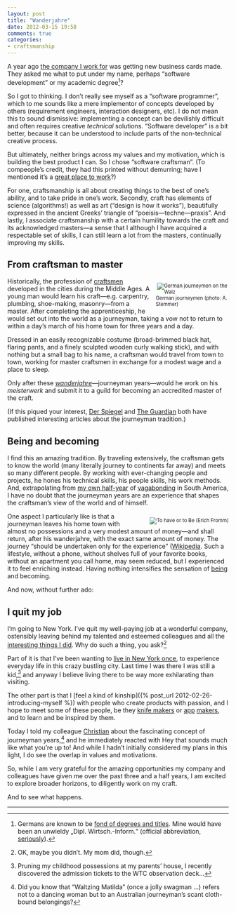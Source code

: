 ```yaml
---
layout: post
title: "Wanderjahre"
date: 2012-03-15 19:58
comments: true
categories: 
- craftsmanship
---
```

A year ago [the company I work for](http://compeople.de) was getting new business cards made. They asked me what to put under my name, perhaps “software development” or my academic degree[^1]?

So I got to thinking. I don’t really see myself as a “software programmer”, which to me sounds like a mere implementor of concepts developed by others (requirement engineers, interaction designers, etc). I do not mean this to sound dismissive: implementing a concept can be devilishly difficult and often requires creative *technical* solutions. “Software developer” is a bit better, because it can be understood to include parts of the non-technical creative process.

But ultimately, neither brings across my values and my motivation, which is building the best product I can. So I chose “software craftsman”. (To compeople’s credit, they had this printed without demurring; have I mentioned it’s a [great place to work](http://compeople.de/60-0-Top-Job.html)?)

For one, craftsmanship is all about creating things to the best of one’s ability, and to take pride in one’s work. Secondly, craft has elements of science (algorithms!) as well as art (“design is how it works”), beautifully expressed in the ancient Greeks’ triangle of “poeisis—techne—praxis”. And lastly, I associate craftsmanship with a certain humility towards the craft and its acknowledged masters—a sense that I although I have acquired a respectable set of skills, I can still learn a lot from the masters, continually improving my skills.

From craftsman to master
-----------
<div style="float:right; margin-left:1em; width:166px; font-size:0.8em;">
<p><a href="http://commons.wikimedia.org/wiki/File%3AGesellen1.jpg"><img src="http://upload.wikimedia.org/wikipedia/commons/thumb/b/be/Gesellen1.jpg/166px-Gesellen1.jpg" align="right" alt="German journeymen on the Walz" /></a></p>
<p>German journeymen (photo: A. Stemmer)</p>
</div>

Historically, the profession of [craftsmen](http://en.wikipedia.org/wiki/Craft) developed in the cities during the Middle Ages. A young man would learn his craft—e.g. carpentry, plumbing, shoe-making, masonry—from a master. After completing the apprenticeship, he would set out into the world as a journeyman, taking a vow not to return to within a day’s march of his home town for three years and a day.

Dressed in an easily recognizable costume (broad-brimmed black hat, flaring pants, and a finely sculpted wooden curly walking stick), and with nothing but a small bag to his name, a craftsman would travel from town to town, working for master craftsmen in exchange for a modest wage and a place to sleep.

Only after these [*wanderjahre*](http://de.wikipedia.org/wiki/Wanderjahre)—journeyman years—would he work on his *meisterwerk* and submit it to a guild for becoming an accredited master of the craft.

(If this piqued your interest, [Der Spiegel](http://www.spiegel.de/international/0,1518,416564,00.html) and [The Guardian](http://www.guardian.co.uk/money/2006/jul/15/careers.work5) both have published interesting articles about the journeyman tradition.)

Being and becoming
---------------------
I find this an amazing tradition. By traveling extensively, the craftsman gets to know the world (many literally journey to continents far away) and meets so many different people. By working with ever-changing people and projects, he hones his technical skills, his people skills, his work methods. And, extrapolating from [my own half-year](http://yangmeyer.de/suedamerika-blog/) of [vagabonding](http://www.startbackpacking.com/travel/vagabonding/) in South America, I have no doubt that the journeyman years are an experience that shapes the craftsman’s view of the world and of himself.

<div style="float:right; margin-left:1em; width:230px; font-size:0.8em;">
<p><a href="http://www.amazon.com/Have-Be-Erich-Fromm/dp/0826409121?tag=duckduckgo-d-20"><img src="http://ecx.images-amazon.com/images/I/417302YKQ5L._SS500_.jpg" align="right" alt="To have or to Be (Erich Fromm)" /></a></p>
</div>

One aspect I particularly like is that a journeyman leaves his home town with almost no possessions and a very modest amount of money—and shall return, after his wanderjahre, with the exact same amount of money. The journey “should be undertaken only for the experience” ([Wikipedia]((http://en.wikipedia.org/wiki/Journeyman_years#German_Waltz)). Such a lifestyle, without a phone, without shelves full of your favorite books, without an apartment you call home, may seem reduced, but I experienced it to feel enriching instead. Having nothing intensifies the sensation of [being](http://www.scribd.com/doc/8341302/Erich-Fromm-To-Have-or-to-Be-1976) and becoming.

And now, without further ado:

I quit my job
-------------
I’m going to New York. I’ve quit my well-paying job at a wonderful company, ostensibly leaving behind my talented and esteemed colleagues and all the [interesting things I did](http://blog.compeople.eu/apps). Why do such a thing, you ask?[^2]

Part of it is that I’ve been wanting to [live in New York once](http://quietube2.com/v.php/http://www.youtube.com/watch?v=xavFb4WH7o0), to experience everyday life in this crazy bustling city. Last time I was there I was still a kid,[^3] and anyway I believe living there to be way more exhilarating than visiting.

The other part is that I [feel a kind of kinship]({% post_url 2012-02-26-introducing-myself %}) with people who create products with passion, and I hope to meet some of these people, be they [knife makers](http://thisismadebyhand.com/film/the_knife_maker) or [app](http://www.marco.org) [makers](http://alexisohanian.com), and to learn and be inspired by them.

Today I told my colleague [Christian](http://blog.mpilot.de) about the fascinating concept of journeyman years,[^4] and he immediately reacted with Hey that sounds much like what you’re up to! And while I hadn’t initially considered my plans in this light, I do see the overlap in values and motivations.

So, while I am very grateful for the amazing opportunities my company and colleagues have given me over the past three and a half years, I am excited to explore broader horizons, to diligently work on my craft.

And to see what happens.

-------------------------------------

[^1]: Germans are known to be <a href="http://www.economist.com/surveys/displaystory.cfm?story_id=15640999&fsrc=rss">fond of degrees and titles</a>. Mine would have been an unwieldy „Dipl. Wirtsch.-Inform.“ (official abbreviation, <a href="http://www.wi.tu-darmstadt.de/media/rw/downloads_4/ordnungen_und_richtlinien/Allgemeine_Pruefungsbestimmungen_APB_Novelle_TU_Darmstadt_2009.pdf">seriously</a>).
[^2]: OK, maybe you didn’t. My mom did, though.
[^3]: Pruning my childhood possessions at my parents’ house, I recently discovered the admission tickets to the WTC observation deck…
[^4]: Did you know that “Waltzing Matilda” (once a jolly swagman …) refers not to a dancing woman but to an Australian journeyman’s scant cloth-bound belongings?
